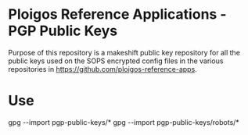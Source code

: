 # Ploigos Reference Applications - PGP Public Keys

Purpose of this repository is a makeshift public key repository for all the public keys
used on the SOPS encrypted config files in the various repositories in https://github.com/ploigos-reference-apps.

# Use

gpg --import pgp-public-keys/*
gpg --import pgp-public-keys/robots/*

